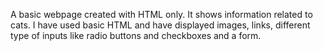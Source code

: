 A basic webpage created with HTML only.
It shows information related to cats.
I have used basic HTML and have displayed images, links, different type of inputs like radio buttons and checkboxes and a form.
